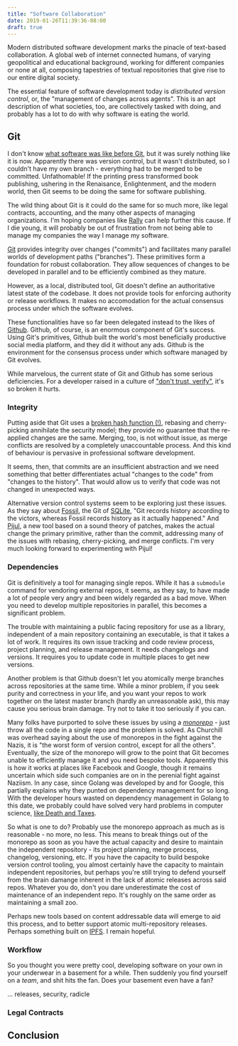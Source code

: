 ```yaml
---
title: "Software Collaboration"
date: 2019-01-26T11:39:36-08:00
draft: true
---
```


Modern distributed software development marks the pinacle of text-based collaboration.
A global web of internet connected humans, of varying geopolitical and
educational background, working for different companies or none at all,
composing tapestries of textual repositories that give rise to our entire
digital society. 

The essential feature of software development today is *distributed version control*, or, 
the "management of changes across agents".
This is an apt description of what societies, too, are collectively tasked with doing,
and probably has a lot to do with why software is eating the world.

## Git 

I don't know [what software was like before
Git](https://hackernoon.com/how-git-changed-the-history-of-software-version-control-5f2c0a0850df),
but it was surely nothing like it is now.
Apparently there was version control, but it wasn't distributed,
so I couldn't have my own branch - everything had to be merged to be committed.
Unfathomable! If the printing press transformed book publishing,
ushering in the Renaisance, Enlightenment, and the modern world, 
then Git seems to be doing the same for software publishing. 

The wild thing about Git is it could do the same for so much more,
like legal contracts, accounting, and the many other aspects of managing
organizations. I'm hoping companies like [Rally](https://rallynow.io/) can help further this cause.
If I die young, it will probably be out of frustration from not being able to
manage my companies the way I manage my software.

[Git](https://git-scm.com/) provides integrity over changes ("commits") 
and facilitates many parallel worlds of development paths ("branches").
These primitives form a foundation for robust collaboration. 
They allow sequences of changes to be developed in parallel and to be
efficiently combined as they mature.

However, as a local, distributed tool, Git doesn't define an authoritative
latest state of the codebase. It does not provide tools for enforcing authority 
or release workflows. It makes no accomodation for the actual consensus process under
which the software evolves.

These functionalities have so far been delegated instead to the likes of 
[Github](https://github.com).
Github, of course, is an enormous component of Git's success.
Using Git's primitives, Github built the world's most beneficially productive social media platform,
and they did it without any ads. Github is the environment for the consensus
process under which software managed by Git evolves. 

While marvelous, the current state of Git and Github has some serious deficiencies.
For a developer raised in a culture of ["don't trust, verify"](https://store.blockstream.com/product/dont-trust-verify-tshirt/), 
it's so broken it hurts.

### Integrity

Putting aside that Git uses a [broken hash function (!)](https://shattered.io/), 
rebasing and cherry-picking annihilate the security model;
they provide no guarantee that the re-applied changes are the same.
Merging, too, is not without issue, as merge conflicts are resolved 
by a completely unaccountable process.
And this kind of behaviour is pervasive in professional software development.

It seems, then, that commits are an insufficient abstraction and we need
something that better differentiates actual "changes to the code" from "changes to the history".
That would allow us to verify that code was not changed in unexpected ways.

Alternative version control systems seem to be exploring just these issues.
As they say about [Fossil](https://www.fossil-scm.org), the Git of
[SQLite](https://www.sqlite.org/index.html),
"Git records history according to the victors, whereas Fossil records history as
it actually happened." And [Pijul](https://pijul.org/), a new tool based on a sound
theory of patches, makes the actual change the primary primitive, rather than
the commit, addressing many of the issues with rebasing, cherry-picking, and merge
conflicts. I'm very much looking forward to experimenting with Pijul!

### Dependencies

Git is definitively a tool for managing single repos.
While it has a `submodule` command for vendoring external repos,
it seems, as they say, to have made a lot of people very angry and been widely regarded as
a bad move. When you need to develop multiple repositories in parallel, this becomes
a significant problem.

The trouble with maintaining a public facing repository for use as a library,
independent of a main repository containing an executable, is
that it takes a lot of work. It requires its own issue tracking and code review
process, project planning, and release management. It needs changelogs and versions. 
It requires you to update code in multiple places to get new versions.

Another problem is that Github doesn't let you atomically merge branches across
repositories at the same time. While a minor problem, if you seek purity and
correctness in your life, and you want your repos to work together on the latest master branch
(hardly an unreasonable ask), this may cause you serious brain damage. 
Try not to take it too seriously if you can.

Many folks have purported to solve these issues by using a
[*monorepo*](https://en.wikipedia.org/wiki/Monorepo) - just
throw all the code in a single repo and the problem is solved. 
As Churchill was overhead saying about the use of monorepos in the fight 
against the Nazis, it is "the worst form of version control, except for all the others".
Eventually, the size of the monorepo will grow to the point that Git becomes unable 
to efficiently manage it and you need bespoke tools. 
Apparently this is how it works at places like Facebook and Google, though it
remains uncertain which side such companies are on in the perenial fight against
Naziism. In any case, since Golang was developed by and for Google, this
partially explains why they punted on dependency management for so long.
With the developer hours wasted on dependency management in Golang to this date,
we probably could have solved very hard problems in computer science, 
[like Death and Taxes](https://twitter.com/oleganza/status/927678629391171584).

So what is one to do? Probably use the monorepo approach as much as is
reasonable - no more, no less. This means to break things out of the monorepo as
soon as you have the actual capacity and desire to maintain the independent
repository - its project planning, merge process, changelog, versioning, etc.
If you have the capacity to build bespoke version control tooling, you almost
certainly have the capacity to maintain independent repositories, but perhaps
you're still trying to defend yourself from the brain damange inherent in the
lack of atomic releases across said repos. Whatever you do, don't you dare 
underestimate the cost of maintenance of an independent repo. It's roughly on
the same order as maintaining a small zoo.

Perhaps new tools based on content addressable data will emerge to aid this process, and to better support atomic
multi-repository releases. Perhaps something built on [IPFS](https://ipfs.io/). I remain hopeful.

### Workflow 

So you thought you were pretty cool, developing software on your own in your
underwear in a basement for a while. Then suddenly you find yourself on a
*team*, and shit hits the fan. Does your basement even have a fan?

... releases, security, radicle

### Legal Contracts

## Conclusion


